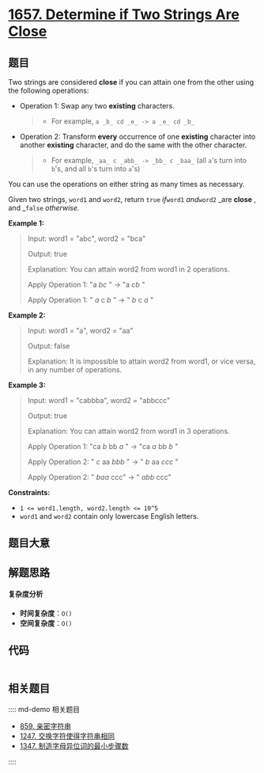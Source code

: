 # [1657. Determine if Two Strings Are Close](https://leetcode.com/problems/determine-if-two-strings-are-close/)

## 题目

Two strings are considered **close** if you can attain one from the other
using the following operations:

- Operation 1: Swap any two **existing** characters.
  > - For example, `a _b_ cd _e_ -> a _e_ cd _b_`
- Operation 2: Transform **every** occurrence of one **existing** character into another **existing** character, and do the same with the other character.
  > - For example, `_aa_ c _abb_ -> _bb_ c _baa_` (all `a`'s turn into `b`'s, and all `b`'s turn into `a`'s)

You can use the operations on either string as many times as necessary.

Given two strings, `word1` and `word2`, return `true` _if_`word1` _and_`word2`
_are **close** , and _`false` _otherwise._

**Example 1:**

> Input: word1 = "abc", word2 = "bca"
>
> Output: true
>
> Explanation: You can attain word2 from word1 in 2 operations.
>
> Apply Operation 1: "a _bc_ " -> "a _cb_ "
>
> Apply Operation 1: " _a_ c _b_ " -> " _b_ c _a_ "

**Example 2:**

> Input: word1 = "a", word2 = "aa"
>
> Output: false
>
> Explanation: It is impossible to attain word2 from word1, or vice versa, in any number of operations.

**Example 3:**

> Input: word1 = "cabbba", word2 = "abbccc"
>
> Output: true
>
> Explanation: You can attain word2 from word1 in 3 operations.
>
> Apply Operation 1: "ca _b_ bb _a_ " -> "ca _a_ bb _b_ "
>
> Apply Operation 2: " _c_ aa _bbb_ " -> " _b_ aa _ccc_ "
>
> Apply Operation 2: " _baa_ ccc" -> " _abb_ ccc"

**Constraints:**

- `1 <= word1.length, word2.length <= 10^5`
- `word1` and `word2` contain only lowercase English letters.

## 题目大意

## 解题思路

#### 复杂度分析

- **时间复杂度**：`O()`
- **空间复杂度**：`O()`

## 代码

```javascript

```

## 相关题目

:::: md-demo 相关题目

- [859. 亲密字符串](https://leetcode.com/problems/buddy-strings)
- [1247. 交换字符使得字符串相同](https://leetcode.com/problems/minimum-swaps-to-make-strings-equal)
- [1347. 制造字母异位词的最小步骤数](https://leetcode.com/problems/minimum-number-of-steps-to-make-two-strings-anagram)

::::
